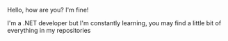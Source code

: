 Hello, how are you?
I'm fine!

I'm a .NET developer but I'm constantly learning, you may find a little bit of everything in my repositories
